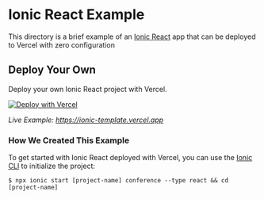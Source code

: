 # Ionic React Example

This directory is a brief example of an [Ionic React](https://ionicframework.com/docs/react/overview) app that can be deployed to Vercel with zero configuration

## Deploy Your Own

Deploy your own Ionic React project with Vercel.

[![Deploy with Vercel](https://vercel.com/button)](https://vercel.com/new/clone?repository-url=https://github.com/vercel/vercel/tree/main/examples/ionic-react&template=ionic-react)

_Live Example: https://ionic-template.vercel.app_

### How We Created This Example

To get started with Ionic React deployed with Vercel, you can use the [Ionic CLI](https://ionicframework.com/docs/cli) to initialize the project:

```shell
$ npx ionic start [project-name] conference --type react && cd [project-name]
```

